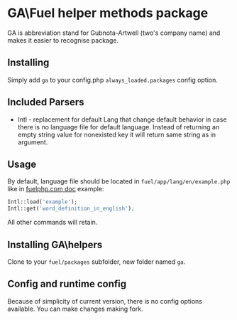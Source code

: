 # GA\Fuel helper methods package

GA is abbreviation stand for Gubnota-Artwell (two's company name) and makes it easier to recognise package.

## Installing

Simply add `ga` to your config.php `always_loaded.packages` config option.

## Included Parsers

* Intl - replacement for default Lang that change default behavior in case there is no language file for default language. Instead of returning an empty string value for nonexisted key it will return same string as in argument.

## Usage
By default, language file should be located in `fuel/app/lang/en/example.php` like in [fuelphp.com doc](http://fuelphp.com/docs/classes/lang.html) example:
```php
Intl::load('example');
Intl::get('word_definition_in_english');
```
All other commands will retain.

## Installing GA\helpers

Clone to your `fuel/packages` subfolder, new folder named `ga`.

## Config and runtime config

Because of simplicity of current version, there is no config options available. You can make changes making fork.
